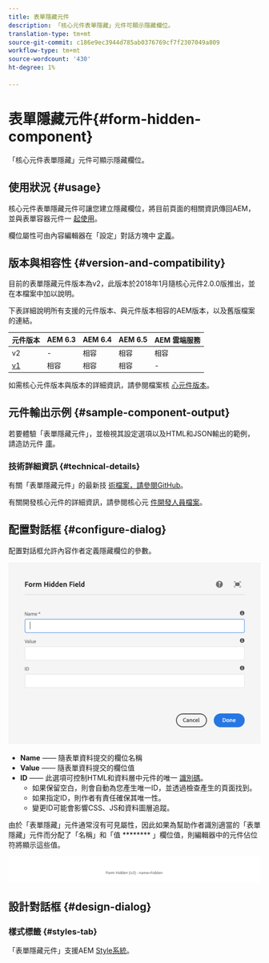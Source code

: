 ```yaml
---
title: 表單隱藏元件
description: 「核心元件表單隱藏」元件可顯示隱藏欄位。
translation-type: tm+mt
source-git-commit: c186e9ec3944d785ab0376769cf7f2307049a809
workflow-type: tm+mt
source-wordcount: '430'
ht-degree: 1%

---
```



# 表單隱藏元件{#form-hidden-component}

「核心元件表單隱藏」元件可顯示隱藏欄位。

## 使用狀況 {#usage}

核心元件表單隱藏元件可讓您建立隱藏欄位，將目前頁面的相關資訊傳回AEM，並與表單容器元件一 [起使用](form-container.md)。

欄位屬性可由內容編輯器在「設定」對話方塊中 [定義](form-hidden.md)。

## 版本與相容性 {#version-and-compatibility}

目前的表單隱藏元件版本為v2，此版本於2018年1月隨核心元件2.0.0版推出，並在本檔案中加以說明。

下表詳細說明所有支援的元件版本、與元件版本相容的AEM版本，以及舊版檔案的連結。

| 元件版本 | AEM 6.3 | AEM 6.4 | AEM 6.5 | AEM 雲端服務 |
|--- |--- |--- |--- |---|
| v2 | - | 相容 | 相容 | 相容 |
| [v1](/help/components/v1/form-hidden-v1.md) | 相容 | 相容 | 相容 | - |

如需核心元件版本與版本的詳細資訊，請參閱檔案核 [心元件版本](/help/versions.md)。

## 元件輸出示例 {#sample-component-output}

若要體驗「表單隱藏元件」，並檢視其設定選項以及HTML和JSON輸出的範例，請造訪元件 [庫](https://adobe.com/go/aem_cmp_library_form_hidden)。

### 技術詳細資訊 {#technical-details}

有關「表單隱藏元件」的最新技 [術檔案，請參閱GitHub](https://adobe.com/go/aem_cmp_tech_form_hidden_v2)。

有關開發核心元件的詳細資訊，請參閱核心元 [件開發人員檔案](/help/developing/overview.md)。

## 配置對話框 {#configure-dialog}

配置對話框允許內容作者定義隱藏欄位的參數。

![表單隱藏編輯對話框](/help/assets/form-hidden-edit.png)

* **Name** —— 隨表單資料提交的欄位名稱
* **Value** —— 隨表單資料提交的欄位值
* **ID** —— 此選項可控制HTML和資料層中元件的唯一 [識別碼](/help/developing/data-layer/overview.md)。
   * 如果保留空白，則會自動為您產生唯一ID，並透過檢查產生的頁面找到。
   * 如果指定ID，則作者有責任確保其唯一性。
   * 變更ID可能會影響CSS、JS和資料圖層追蹤。

由於「表單隱藏」元件通常沒有可見屬性，因此如果為幫助作者識別適當的「表單隱藏」元件而分配了「名稱」和「值 ******** 」欄位值，則編輯器中的元件佔位符將顯示這些值。

![表單隱藏元件範例](/help/assets/form-hidden-example.png)

## 設計對話框 {#design-dialog}

### 樣式標籤 {#styles-tab}

「表單隱藏元件」支援AEM [Style系統](/help/get-started/authoring.md#component-styling)。
